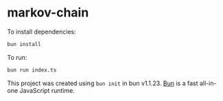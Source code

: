 # markov-chain

To install dependencies:

```bash
bun install
```

To run:

```bash
bun run index.ts
```

This project was created using `bun init` in bun v1.1.23. [Bun](https://bun.sh) is a fast all-in-one JavaScript runtime.
